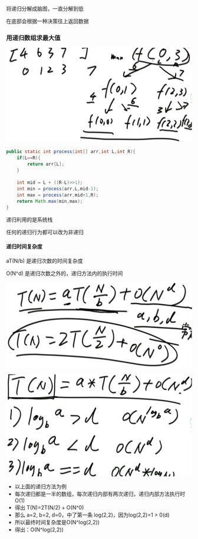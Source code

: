

将递归分解成脑图，一直分解到低

在底部会根据一种决策往上返回数据

### 用递归数组求最大值

![image-20220502003429216](assets/image-20220502003429216.png)

```java
public static int process(int[] arr,int L,int R){
    if(L==R){
        return arr[L];
    }
    
    int mid = L + ((R-L)>>1);
    int min = process(arr,L,mid-1);
    int max = process(arr,mid+1,R);
    return Math.max(min,max);
}
```



递归利用的是系统栈

任何的递归行为都可以改为非递归

#### 递归时间复杂度

aT(N/b) 是递归次数的时间复杂度

O(N^d) 是递归次数之外的，递归方法内的执行时间

![image-20220502012424836](assets/image-20220502012424836.png)

![image-20220502013914040](assets/image-20220502013914040.png)

- 以上面的递归方法为例
- 每次递归都是一半的数组，每次递归内部有两次递归，递归内部方法执行时O(1)
- 得出 T(N)=2T(N/2) + O(N^0)
- 那么 a=2, b=2, d=0，中了第一条 log(2,2)，因为log(2,2)=1 > 0(d)
- 所以最终时间复杂度是O(N^log(2,2))
- 得出：O(N^log(2,2))